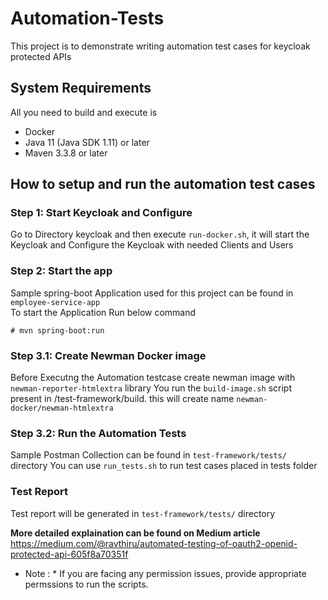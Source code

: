 

# Automation-Tests

This project is to demonstrate writing automation test cases for keycloak protected APIs

System Requirements
-------------------

All you need to build and execute is 

*  Docker
*  Java 11 (Java SDK 1.11) or later 
*  Maven 3.3.8 or later


## How to setup and run the automation test cases

### Step 1: Start Keycloak and Configure
 
 Go to Directory keycloak and then execute ```run-docker.sh```, it will start the Keycloak and Configure the Keycloak with needed Clients and Users
    
### Step 2: Start the app    
	
 Sample spring-boot Application used for this project can be found in ```employee-service-app```  
 To start the Application Run below command
	
	# mvn spring-boot:run
  
  
### Step 3.1:  Create Newman Docker image  
  
  Before Executng the Automation testcase create newman image with ```newman-reporter-htmlextra``` library
  You run the ```build-image.sh``` script present in  /test-framework/build. this will create name ```newman-docker/newman-htmlextra```

### Step 3.2: Run the Automation Tests
   
   Sample Postman Collection can be found in ```test-framework/tests/``` directory
   You can use ```run_tests.sh``` to run test cases placed in tests folder
  
  
### Test Report	
	
  Test report will be generated in  ```test-framework/tests/``` directory
  

 **More detailed explaination can be found on Medium article**
 https://medium.com/@ravthiru/automated-testing-of-oauth2-openid-protected-api-605f8a70351f
 
 * Note : * If you are facing any permission issues, provide appropriate permssions to run the scripts.
 
 
 
